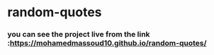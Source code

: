 # random-quotes
### you can see the project live from the link :https://mohamedmassoud10.github.io/random-quotes/
